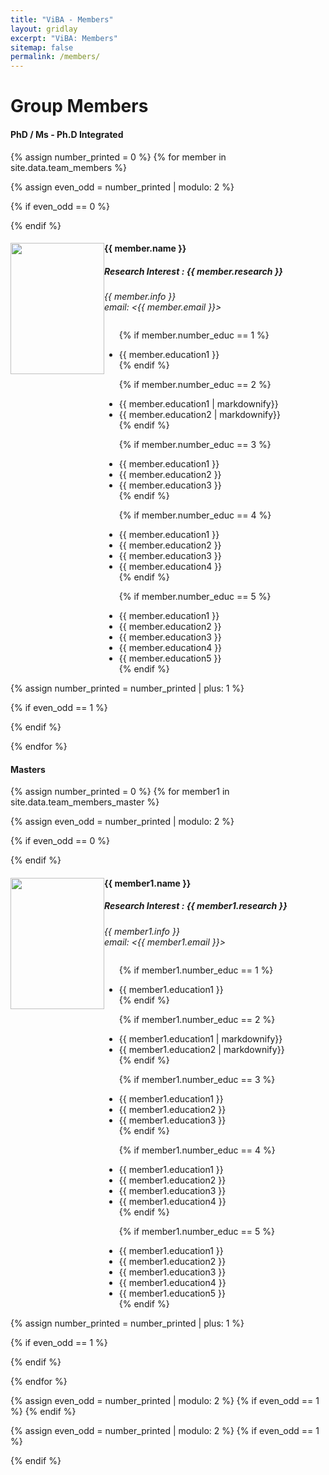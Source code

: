 ```yaml
---
title: "ViBA - Members"
layout: gridlay
excerpt: "ViBA: Members"
sitemap: false
permalink: /members/
---
```


# Group Members

 <!--**We are  looking for new PhD students, Postdocs, and Master students to join the team** [(see openings)]({{ site.url }}{{ site.baseurl }}/vacancies) **!**-->

<h4>PhD / Ms - Ph.D Integrated</h4>

{% assign number_printed = 0 %}
{% for member in site.data.team_members %}

{% assign even_odd = number_printed | modulo: 2 %}

{% if even_odd == 0 %}
<div class="row">
{% endif %}

<div class="col-sm-6 clearfix">
<img src="{{ site.url }}{{ site.baseurl }}/images/teampic/{{ member.photo }}" class="img-responsive" style="width: 150px; height: 210px; object-fit: cover; float: left;" />
  <h4>{{ member.name }}</h4>
  <h5>Research Interest : {{ member.research }}</h5>
  <i>{{ member.info }} <br>email: <{{ member.email }}></i>
  <ul style="overflow: hidden">

  {% if member.number_educ == 1 %}
  <li> {{ member.education1 }} </li>
  {% endif %}

  {% if member.number_educ == 2 %}
  <li> {{ member.education1 | markdownify}} </li>
  <li> {{ member.education2 | markdownify}} </li>
  {% endif %}

  {% if member.number_educ == 3 %}
  <li> {{ member.education1 }} </li>
  <li> {{ member.education2 }} </li>
  <li> {{ member.education3 }} </li>
  {% endif %}

  {% if member.number_educ == 4 %}
  <li> {{ member.education1 }} </li>
  <li> {{ member.education2 }} </li>
  <li> {{ member.education3 }} </li>
  <li> {{ member.education4 }} </li>
  {% endif %}

  {% if member.number_educ == 5 %}
  <li> {{ member.education1 }} </li>
  <li> {{ member.education2 }} </li>
  <li> {{ member.education3 }} </li>
  <li> {{ member.education4 }} </li>
  <li> {{ member.education5 }} </li>
  {% endif %}

  </ul>
</div>

{% assign number_printed = number_printed | plus: 1 %}

{% if even_odd == 1 %}
</div>
{% endif %}

{% endfor %}

<h4>Masters</h4>

{% assign number_printed = 0 %}
{% for member1 in site.data.team_members_master %}

{% assign even_odd = number_printed | modulo: 2 %}

{% if even_odd == 0 %}

<div class="row">
{% endif %}

<div class="col-sm-6 clearfix">
<img src="{{ site.url }}{{ site.baseurl }}/images/teampic/{{ member1.photo }}" class="img-responsive" style="width: 150px; height: 210px; object-fit: cover; float: left;"/>
  <h4>{{ member1.name }}</h4>
  <h5>Research Interest : {{ member1.research }}</h5>
  <i>{{ member1.info }} <br>email: <{{ member1.email }}></i>
  <ul style="overflow: hidden">

  {% if member1.number_educ == 1 %}
  <li> {{ member1.education1 }} </li>
  {% endif %}

  {% if member1.number_educ == 2 %}
  <li> {{ member1.education1 | markdownify}} </li>
  <li> {{ member1.education2 | markdownify}} </li>
  {% endif %}

  {% if member1.number_educ == 3 %}
  <li> {{ member1.education1 }} </li>
  <li> {{ member1.education2 }} </li>
  <li> {{ member1.education3 }} </li>
  {% endif %}

  {% if member1.number_educ == 4 %}
  <li> {{ member1.education1 }} </li>
  <li> {{ member1.education2 }} </li>
  <li> {{ member1.education3 }} </li>
  <li> {{ member1.education4 }} </li>
  {% endif %}

  {% if member1.number_educ == 5 %}
  <li> {{ member1.education1 }} </li>
  <li> {{ member1.education2 }} </li>
  <li> {{ member1.education3 }} </li>
  <li> {{ member1.education4 }} </li>
  <li> {{ member1.education5 }} </li>
  {% endif %}

  </ul>
</div>

{% assign number_printed = number_printed | plus: 1 %}

{% if even_odd == 1 %}
</div>
{% endif %}

{% endfor %}

{% assign even_odd = number_printed | modulo: 2 %}
{% if even_odd == 1 %}
{% endif %}


{% assign even_odd = number_printed | modulo: 2 %}
{% if even_odd == 1 %}
</div>
{% endif %}
